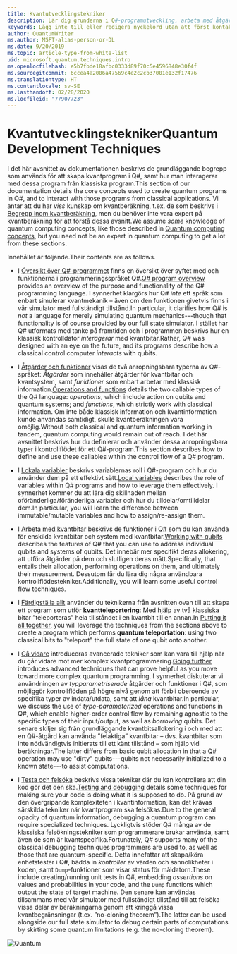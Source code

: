 ```yaml
---
title: Kvantutvecklingstekniker
description: Lär dig grunderna i Q#-programutveckling, arbeta med åtgärder, funktioner, variabler och kvantbitar och skapa ett enkelt kvantprogram.
keywords: Lägg inte till eller redigera nyckelord utan att först kontakta den SEO-ansvarige.
author: QuantumWriter
ms.author: MSFT-alias-person-or-DL
ms.date: 9/20/2019
ms.topic: article-type-from-white-list
uid: microsoft.quantum.techniques.intro
ms.openlocfilehash: e5b7fbde18afbc0333d89f70c5e4596848e30f4f
ms.sourcegitcommit: 6ccea4a2006a47569c4e2c2cb37001e132f17476
ms.translationtype: HT
ms.contentlocale: sv-SE
ms.lasthandoff: 02/28/2020
ms.locfileid: "77907723"
---
```

# <a name="quantum-development-techniques"></a><span data-ttu-id="27d0b-104">Kvantutvecklingstekniker</span><span class="sxs-lookup"><span data-stu-id="27d0b-104">Quantum Development Techniques</span></span>

<span data-ttu-id="27d0b-105">I det här avsnittet av dokumentationen beskrivs de grundläggande begrepp som används för att skapa kvantprogram i Q#, samt hur man interagerar med dessa program från klassiska program.</span><span class="sxs-lookup"><span data-stu-id="27d0b-105">This section of our documentation details the core concepts used to create quantum programs in Q#, and to interact with those programs from classical applications.</span></span>
<span data-ttu-id="27d0b-106">Vi antar att du har *viss* kunskap om kvantberäkning, t.ex. de som beskrivs i [Begrepp inom kvantberäkning](xref:microsoft.quantum.concepts.intro), men du behöver inte vara expert på kvantberäkning för att förstå dessa avsnitt.</span><span class="sxs-lookup"><span data-stu-id="27d0b-106">We assume *some* knowledge of quantum computing concepts, like those described in [Quantum computing concepts](xref:microsoft.quantum.concepts.intro), but you need not be an expert in quantum computing to get a lot from these sections.</span></span>

<span data-ttu-id="27d0b-107">Innehållet är följande.</span><span class="sxs-lookup"><span data-stu-id="27d0b-107">Their contents are as follows.</span></span>

- <span data-ttu-id="27d0b-108">I [Översikt över Q#-programmet](xref:microsoft.quantum.techniques.file-structure) finns en översikt över syftet med och funktionerna i programmeringsspråket Q#.</span><span class="sxs-lookup"><span data-stu-id="27d0b-108">[Q# program overview](xref:microsoft.quantum.techniques.file-structure) provides an overview of the purpose and functionality of the Q# programming language.</span></span> 
    <span data-ttu-id="27d0b-109">I synnerhet klargörs hur Q# *inte* ett språk som enbart simulerar kvantmekanik – även om den funktionen givetvis finns i vår simulator med fullständigt tillstånd.</span><span class="sxs-lookup"><span data-stu-id="27d0b-109">In particular, it clarifies how Q# is *not* a language for merely simulating quantum mechanics---though that functionality is of course provided by our full state simulator.</span></span> 
    <span data-ttu-id="27d0b-110">I stället har Q# utformats med tanke på framtiden och i programmen beskrivs hur en klassisk kontrolldator *interagerar* med kvantbitar.</span><span class="sxs-lookup"><span data-stu-id="27d0b-110">Rather, Q# was designed with an eye on the future, and its programs describe how a classical control computer *interacts* with qubits.</span></span> 

- <span data-ttu-id="27d0b-111">I [Åtgärder och funktioner](xref:microsoft.quantum.techniques.opsandfunctions) visas de två anropningsbara typerna av Q#-språket: *Åtgärder* som innehåller åtgärder för kvantbitar och kvantsystem, samt *funktioner* som enbart arbetar med klassisk information.</span><span class="sxs-lookup"><span data-stu-id="27d0b-111">[Operations and functions](xref:microsoft.quantum.techniques.opsandfunctions) details the two callable types of the Q# language: *operations*, which include action on qubits and quantum systems; and *functions*, which strictly work with classical information.</span></span> 
    <span data-ttu-id="27d0b-112">Om inte både klassisk information och kvantinformation kunde användas samtidigt, skulle kvantberäkningen vara omöjlig.</span><span class="sxs-lookup"><span data-stu-id="27d0b-112">Without both classical and quantum information working in tandem, quantum computing would remain out of reach.</span></span> 
    <span data-ttu-id="27d0b-113">I det här avsnittet beskrivs hur du definierar och använder dessa anropningsbara typer i kontrollflödet för ett Q#-program.</span><span class="sxs-lookup"><span data-stu-id="27d0b-113">This section describes how to define and use these callables within the control flow of a Q# program.</span></span>

- <span data-ttu-id="27d0b-114">I [Lokala variabler](xref:microsoft.quantum.techniques.local-variables) beskrivs variablernas roll i Q#-program och hur du använder dem på ett effektivt sätt.</span><span class="sxs-lookup"><span data-stu-id="27d0b-114">[Local variables](xref:microsoft.quantum.techniques.local-variables) describes the role of variables within Q# programs and how to leverage them effectively.</span></span> 
    <span data-ttu-id="27d0b-115">I synnerhet kommer du att lära dig skillnaden mellan oföränderliga/föränderliga variabler och hur du tilldelar/omtilldelar dem.</span><span class="sxs-lookup"><span data-stu-id="27d0b-115">In particular, you will learn the difference between immutable/mutable variables and how to assign/re-assign them.</span></span>

- <span data-ttu-id="27d0b-116">I [Arbeta med kvantbitar](xref:microsoft.quantum.techniques.qubits) beskrivs de funktioner i Q# som du kan använda för enskilda kvantbitar och system med kvantbitar.</span><span class="sxs-lookup"><span data-stu-id="27d0b-116">[Working with qubits](xref:microsoft.quantum.techniques.qubits) describes the features of Q# that you can use to address individual qubits and systems of qubits.</span></span> 
    <span data-ttu-id="27d0b-117">Det innebär mer specifikt deras allokering, att utföra åtgärder på dem och slutligen deras mått.</span><span class="sxs-lookup"><span data-stu-id="27d0b-117">Specifically, that entails their allocation, performing operations on them, and ultimately their measurement.</span></span> 
    <span data-ttu-id="27d0b-118">Dessutom får du lära dig några användbara kontrollflödestekniker.</span><span class="sxs-lookup"><span data-stu-id="27d0b-118">Additionally, you will learn some useful control flow techniques.</span></span>

- <span data-ttu-id="27d0b-119">I [Färdigställa allt](xref:microsoft.quantum.techniques.puttingittogether) använder du teknikerna från avsnitten ovan till att skapa ett program som utför **kvantteleportering**: Med hjälp av två klassiska bitar ”teleporteras” hela tillståndet i en kvantbit till en annan.</span><span class="sxs-lookup"><span data-stu-id="27d0b-119">In [Putting it all together](xref:microsoft.quantum.techniques.puttingittogether), you will leverage the techniques from the sections above to create a program which performs **quantum teleportation**: using two classical bits to "teleport" the full state of one qubit onto another.</span></span>

- <span data-ttu-id="27d0b-120">I [Gå vidare](xref:microsoft.quantum.techniques.going-further) introduceras avancerade tekniker som kan vara till hjälp när du går vidare mot mer komplex kvantprogrammering.</span><span class="sxs-lookup"><span data-stu-id="27d0b-120">[Going further](xref:microsoft.quantum.techniques.going-further) introduces advanced techniques that can prove helpful as you move toward more complex quantum programming.</span></span> 
    <span data-ttu-id="27d0b-121">I synnerhet diskuterar vi användningen av *typparametriserade* åtgärder och funktioner i Q#, som möjliggör kontrollflöden på högre nivå genom att förbli oberoende av specifika typer av indata/utdata, samt att *låna* kvantbitar.</span><span class="sxs-lookup"><span data-stu-id="27d0b-121">In particular, we discuss the use of *type-parameterized* operations and functions in Q#, which enable higher-order control flow by remaining agnostic to the specific types of their input/output, as well as *borrowing* qubits.</span></span> 
    <span data-ttu-id="27d0b-122">Det senare skiljer sig från grundläggande kvantbitsallokering i och med att en Q#-åtgärd kan använda ”felaktiga” kvantbitar – dvs. kvantbitar som inte nödvändigtvis initierats till ett känt tillstånd – som hjälp vid beräkningar.</span><span class="sxs-lookup"><span data-stu-id="27d0b-122">The latter differs from basic qubit allocation in that a Q# operation may use "dirty" qubits---qubits not necessarily initialized to a known state---to assist computations.</span></span>

- <span data-ttu-id="27d0b-123">I [Testa och felsöka](xref:microsoft.quantum.techniques.testing-and-debugging) beskrivs vissa tekniker där du kan kontrollera att din kod gör det den ska.</span><span class="sxs-lookup"><span data-stu-id="27d0b-123">[Testing and debugging](xref:microsoft.quantum.techniques.testing-and-debugging) details some techniques for making sure your code is doing what it is supposed to do.</span></span> 
    <span data-ttu-id="27d0b-124">På grund av den övergripande komplexiteten i kvantinformation, kan det krävas särskilda tekniker när kvantprogram ska felsökas.</span><span class="sxs-lookup"><span data-stu-id="27d0b-124">Due to the general opacity of quantum information, debugging a quantum program can require specialized techniques.</span></span> 
    <span data-ttu-id="27d0b-125">Lyckligtvis stöder Q# många av de klassiska felsökningstekniker som programmerare brukar använda, samt även de som är kvantspecifika.</span><span class="sxs-lookup"><span data-stu-id="27d0b-125">Fortunately, Q# supports many of the classical debugging techniques programmers are used to, as well as those that are quantum-specific.</span></span> <span data-ttu-id="27d0b-126">Detta innefattar att skapa/köra enhetstester i Q#, bädda in *kontroller* av värden och sannolikheter i koden, samt `Dump`-funktioner som visar status för måldatorn.</span><span class="sxs-lookup"><span data-stu-id="27d0b-126">These include creating/running unit tests in Q#, embedding *assertions* on values and probabilities in your code, and the `Dump` functions which output the state of target machine.</span></span> 
    <span data-ttu-id="27d0b-127">Den senare kan användas tillsammans med vår simulator med fullständigt tillstånd till att felsöka vissa delar av beräkningarna genom att kringgå vissa kvantbegränsningar (t.ex. ”no-cloning theorem”).</span><span class="sxs-lookup"><span data-stu-id="27d0b-127">The latter can be used alongside our full state simulator to debug certain parts of computations by skirting some quantum limitations (e.g. the no-cloning theorem).</span></span>


![Quantum](~/media/mobius_strip_preview.png)
